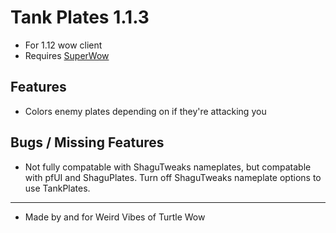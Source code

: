 # Tank Plates 1.1.3

* For 1.12 wow client
* Requires [SuperWow](https://github.com/balakethelock/SuperWoW/)

## Features

* Colors enemy plates depending on if they're attacking you

## Bugs / Missing Features

* Not fully compatable with ShaguTweaks nameplates, but compatable with pfUI and ShaguPlates. Turn off ShaguTweaks nameplate options to use TankPlates.  

___
* Made by and for Weird Vibes of Turtle Wow  